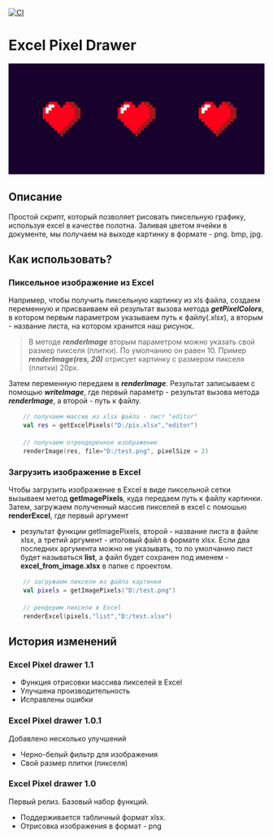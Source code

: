 
[![CI](https://github.com/klesarev/excel-pixel-drawer/actions/workflows/main-test.yml/badge.svg?branch=master)](https://github.com/klesarev/excel-pixel-drawer/actions/workflows/main-test.yml)

# Excel Pixel Drawer

![Альтернативный текст](pixel-heart.jpg "Excel Pixel Drawer")

## Описание
Простой скрипт, который позволяет рисовать пиксельную графику, используя excel в качестве полотна. Заливая цветом 
ячейки в документе, мы получаем на выходе картинку в формате - png. bmp, jpg.


## Как использовать?
### Пиксельное изображение из Excel
Например, чтобы получить пиксельную картинку из xls файла, создаем переменную и присваиваем ей результат 
вызова метода **_getPixelColors_**, в котором первым параметром указываем путь к файлу(_.xlsx_), 
а вторым - название листа, на котором хранится наш рисунок. 

> В методе **_renderImage_** вторым параметром можно указать свой размер пикселя (плитки). По умолчанию он равен 10. 
> Пример **_renderImage(res, 20)_** отрисует картинку с размером пикселя (плитки) 20px.

Затем переменную передаем в **_renderImage_**. Результат записываем с помощью **_writeImage_**, где первый параметр - 
результат вызова метода **_renderImage_**, а второй - путь к файлу.


```kotlin
    // получаем массив из xlsx файла - лист "editor"
    val res = getExcelPixels("D:/pix.xlsx","editor")

    // получаем отрендеренное изображение
    renderImage(res, file="D:/test.png", pixelSize = 2)
```

### Загрузить изображение в Excel
Чтобы загрузить изображение в Excel в виде пиксельной сетки вызываем метод **__getImagePixels__**, куда передаем путь
к файлу картинки. Затем, загружаем полученный массив пикселей в excel с помошью **__renderExcel__**, где первый аргумент
- результат функции getImagePixels, второй - название листа в файле xlsx, а третий аргумент - итоговый файл в формате 
xlsx. Если два последних аргумента можно не указывать, то по умолчанию лист будет называться __list__, а файл будет 
  сохранен под именем - __excel_from_image.xlsx__ в папке с проектом.

```kotlin
    // загружаем пиксели из файла картинки
    val pixels = getImagePixels("D:/test.png")
    
    // рендерим пиксели в Excel
    renderExcel(pixels,"list","D:/test.xlsx")
```



## История изменений

### Excel Pixel drawer 1.1
+ Функция отрисовки массива пикселей в Excel
+ Улучшена производительность
+ Исправлены ошибки

### Excel Pixel drawer 1.0.1
Добавлено несколько улучшений

+ Черно-белый фильтр для изображения
+ Свой размер плитки (пикселя)

### Excel Pixel drawer 1.0
Первый релиз. Базовый набор функций.
+ Поддерживается табличный формат xlsx.
+ Отрисовка изображения в формат - png



